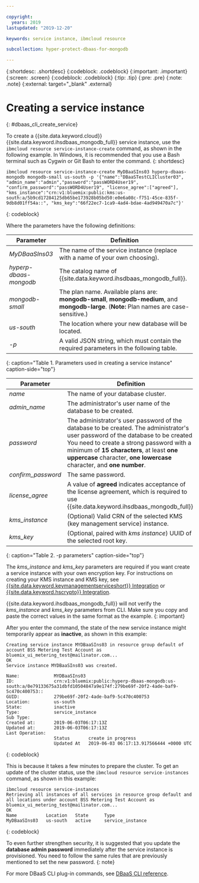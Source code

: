 ```yaml
---

copyright:
  years: 2019
lastupdated: "2019-12-20"

keywords: service instance, ibmcloud resource

subcollection: hyper-protect-dbaas-for-mongodb

---
```


{:shortdesc: .shortdesc}
{:codeblock: .codeblock}
{:important: .important}
{:screen: .screen}
{:codeblock: .codeblock}
{:tip: .tip}
{:pre: .pre}
{:note: .note}
{:external: target="_blank" .external}

# Creating a service instance
{: #dbaas_cli_create_service}

To create a {{site.data.keyword.cloud}} {{site.data.keyword.ihsdbaas_mongodb_full}} service instance, use the `ibmcloud resource service-instance-create` command, as shown in the following example. In Windows, it is recommended that you use a Bash terminal such as Cygwin or Git Bash to enter the command.
{: shortdesc}

```
ibmcloud resource service-instance-create MyDBaaSIns03 hyperp-dbaas-mongodb mongodb-small us-south -p '{"name":"DBaaSTestCLICluster03", "admin_name":"admin","password":"passWORD4User19", "confirm_password":"passWORD4User19", "license_agree":["agreed"], "kms_instance":"crn:v1:bluemix:public:kms:us-south:a/5b9cd17284125db65be173928b05bd50:e0e6a08c-f751-45ce-835f-9db8d01ff54a::", "kms_key":"66f22ec7-1ca9-4ad4-bdae-4ad949470a7c"}'
```
{: codeblock}

Where the parameters have the following definitions:

| Parameter        |  Definition                                                    |
| ---------------- |  -------------------------------------------------------------- |
| *MyDBaaSIns03*   |  The name of the service instance (replace with a name of your own choosing). |
| *hyperp-dbaas-mongodb* | The catalog name of {{site.data.keyword.ihsdbaas_mongodb_full}}. |
| *mongodb-small*  | The plan name. Available plans are: **mongodb-small**, **mongodb-medium**, and **mongodb-large**.  (**Note:** Plan names are case-sensitive.) |
| *us-south*            | The location where your new database will be located. |
| *-p*               | A valid JSON string, which must contain the required parameters in the following table. |
{: caption="Table 1. Parameters used in creating a service instance" caption-side="top"}

| Parameter        |  Definition                                                    |
| ---------------- |  -------------------------------------------------------------- |
| *name* | The name of your database cluster. |
| *admin_name* | The administrator's user name of the database to be created. |
| *password* | The administrator's user password of the database to be created. The administrator's user password of the database to be created. You need to create a strong password with a minimum of **15 characters**, at least **one uppercase** character, **one lowercase** character, and **one number**. |
| *confirm_password* | The same password. |
| *license_agree* | A value of **agreed** indicates acceptance of the license agreement, which is required to use {{site.data.keyword.ihsdbaas_mongodb_full}}. |
| *kms_instance* | (Optional) Valid CRN of the selected KMS (key management service) instance. |
| *kms_key* | (Optional, paired with *kms instance*) UUID of the selected root key. |
{: caption="Table 2. -p parameters" caption-side="top"}

The *kms_instance* and *kms_key* parameters are required if you want create a service instance with your own encryption key. For instructions on creating your KMS instance and KMS key, see [{{site.data.keyword.keymanagementserviceshort}} Integration](/docs/hyper-protect-dbaas-for-mongodb?topic=hyper-protect-dbaas-for-mongodb-key-protect-byok) or [{{site.data.keyword.hscrypto}} Integration](/docs/hyper-protect-dbaas-for-mongodb?topic=hyper-protect-dbaas-for-mongodb-hpcs-byok).

{{site.data.keyword.ihsdbaas_mongodb_full}} will not verify the *kms_instance* and *kms_key* parameters from CLI. Make sure you copy and paste the correct values in the same format as the example.
{: important}

After you enter the command, the state of the new service instance might temporarily appear as **inactive**, as shown in this example:

```
Creating service instance MYDBaaSIns03 in resource group default of account BSS Metering Test Account as bluemix_ui_metering_test@mailinator.com...
OK
Service instance MYDBaaSIns03 was created.

Name:             MYDBaaSIns03
ID:               crn:v1:bluemix:public:hyperp-dbaas-mongodb:us-south:a/0e79133675a31dbfd10504847a9e174f:279be69f-20f2-4ade-baf9-5c470c400753::
GUID:             279be69f-20f2-4ade-baf9-5c470c400753   
Location:         us-south   
State:            inactive   
Type:             service_instance   
Sub Type:            
Created at:       2019-06-03T06:17:13Z   
Updated at:       2019-06-03T06:17:13Z   
Last Operation:                      
                  Status       create in progress      
                  Updated At   2019-06-03 06:17:13.917566444 +0000 UTC
```
{: codeblock}

This is because it takes a few minutes to prepare the cluster. To get an update of the cluster status, use the `ibmcloud resource service-instances` command, as shown in this example:

```
ibmcloud resource service-instances
Retrieving all instances of all services in resource group default and all locations under account BSS Metering Test Account as bluemix_ui_metering_test@mailinator.com...
OK
Name           Location   State      Type
MyDBaaSIns03   us-south   active     service_instance
```
{: codeblock}

To even further strengthen security, it is suggested that you update the **database admin password** immediately after the service instance is provisioned. You need to follow the same rules that are previously mentioned to set the new password.
{: note}

For more DBaaS CLI plug-in commands, see [DBaaS CLI reference](/docs/hyper-protect-dbaas-for-mongodb?topic=hyper-protect-dbaas-for-mongodb-dbaas_cli_plugin).
